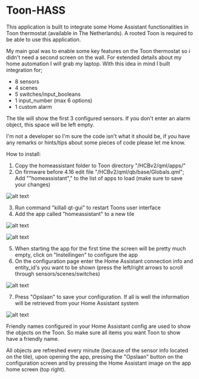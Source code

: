 # Toon-HASS

This application is built to integrate some Home Assistant functionalities in Toon thermostat (available in The Netherlands). A rooted Toon is required to be able to use this application.

My main goal was to enable some key features on the Toon thermostat so i didn't need a second screen on the wall. For extended details about my home automation I will grab my laptop. With this idea in mind I built integration for;
- 8 sensors
- 4 scenes
- 5 switches/input_booleans
- 1 input_number (max 6 options)
- 1 custom alarm

The tile will show the first 3 configured sensors. If you don't enter an alarm object, this space will be left empty. 

I'm not a developer so I'm sure the code isn't what it should be, if you have any remarks or hints/tips about some pieces of code please let me know.


How to install:
1. Copy the homeassistant folder to Toon directory "/HCBv2/qml/apps/"
2. On firmware before 4.16 edit file "/HCBv2/qml/qb/base/Globals.qml"; Add ""homeassistant"," to the list of apps to load (make sure to save your changes)

![alt text](https://github.com/Luc-S/Toon-HASS/blob/master/README%20images/Globals.qml.png)

3. Run command "killall qt-gui" to restart Toons user interface
4. Add the app called "homeassistant" to a new tile

![alt text](https://github.com/Luc-S/Toon-HASS/blob/master/README%20images/tile.png)

![alt text](https://github.com/Luc-S/Toon-HASS/blob/master/README%20images/tile_dim.png)

5. When starting the app for the first time the screen will be pretty much empty, click on "Instellingen" to configure the app
6. On the configuration page enter the Home Assistant connection info and entity_id's you want to be shown (press the left/right arrows to scroll through sensors/scenes/switches)

![alt text](https://github.com/Luc-S/Toon-HASS/blob/master/README%20images/configuration.png)

7. Press "Opslaan" to save your configuration. If all is well the information will be retrieved from your Home Assistant system

![alt text](https://github.com/Luc-S/Toon-HASS/blob/master/README%20images/configured.png)


Friendly names configured in your Home Assistant config are used to show the objects on the Toon. So make sure all items you want Toon to show have a friendly name. 

All objects are refreshed every minute (because of the sensor info located on the tile), upon opening the app, pressing the "Opslaan" button on the configuration screen and by pressing the Home Assistant image on the app home screen (top right).
